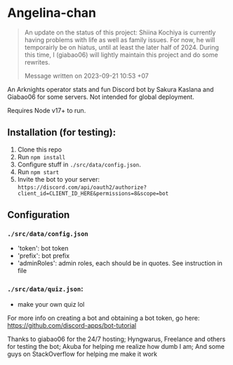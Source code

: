# Angelina-chan

> An update on the status of this project:
> Shiina Kochiya is currently having problems with life as well as family issues.
> For now, he will temporairly be on hiatus, until at least the later half of 2024.
> During this time, I (giabao06) will lightly maintain this project and do some rewrites.
>
> Message written on 2023-09-21 10:53 +07

An Arknights operator stats and fun Discord bot by Sakura Kaslana and Giabao06 for some servers. Not intended for global deployment.

Requires Node v17+ to run.

## Installation (for testing):
1. Clone this repo
2. Run `npm install`
3. Configure stuff in `./src/data/config.json`.
4. Run `npm start`
5. Invite the bot to your server: `https://discord.com/api/oauth2/authorize?client_id=CLIENT_ID_HERE&permissions=8&scope=bot`


## Configuration

### `./src/data/config.json`
- 'token': bot token
- 'prefix': bot prefix
- 'adminRoles': admin roles, each should be in quotes. See instruction in file 

### `./src/data/quiz.json`:
- make your own quiz lol

For more info on creating a bot and obtaining a bot token, go here: https://github.com/discord-apps/bot-tutorial

Thanks to giabao06 for the 24/7 hosting; Hyngwarus, Freelance and others for testing the bot; Akuba for helping me realize how dumb I am; And some guys on StackOverflow for helping me make it work


